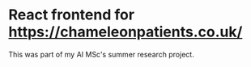# React frontend for https://chameleonpatients.co.uk/

This was part of my AI MSc's summer research project.
